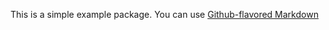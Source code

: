 
This is a simple example package. You can use
[Github-flavored Markdown](https://guides.github.com/features/mastering-markdown/)
